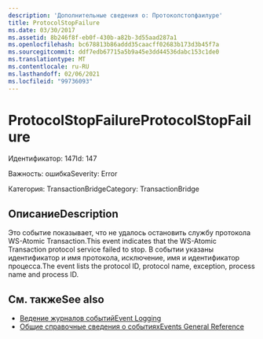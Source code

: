```yaml
---
description: 'Дополнительные сведения о: Протоколстопфаилуре'
title: ProtocolStopFailure
ms.date: 03/30/2017
ms.assetid: 8b246f8f-eb0f-430b-a82b-3d55aad287a1
ms.openlocfilehash: bc678813b86addd35caacff02683b173d3b45f7a
ms.sourcegitcommit: ddf7edb67715a5b9a45e3dd44536dabc153c1de0
ms.translationtype: MT
ms.contentlocale: ru-RU
ms.lasthandoff: 02/06/2021
ms.locfileid: "99736093"
---
```

# <a name="protocolstopfailure"></a><span data-ttu-id="82b72-103">ProtocolStopFailure</span><span class="sxs-lookup"><span data-stu-id="82b72-103">ProtocolStopFailure</span></span>

<span data-ttu-id="82b72-104">Идентификатор: 147</span><span class="sxs-lookup"><span data-stu-id="82b72-104">Id: 147</span></span>  
  
 <span data-ttu-id="82b72-105">Важность: ошибка</span><span class="sxs-lookup"><span data-stu-id="82b72-105">Severity: Error</span></span>  
  
 <span data-ttu-id="82b72-106">Категория: TransactionBridge</span><span class="sxs-lookup"><span data-stu-id="82b72-106">Category: TransactionBridge</span></span>  
  
## <a name="description"></a><span data-ttu-id="82b72-107">Описание</span><span class="sxs-lookup"><span data-stu-id="82b72-107">Description</span></span>  

 <span data-ttu-id="82b72-108">Это событие показывает, что не удалось остановить службу протокола WS-Atomic Transaction.</span><span class="sxs-lookup"><span data-stu-id="82b72-108">This event indicates that the WS-Atomic Transaction protocol service failed to stop.</span></span> <span data-ttu-id="82b72-109">В событии указаны идентификатор и имя протокола, исключение, имя и идентификатор процесса.</span><span class="sxs-lookup"><span data-stu-id="82b72-109">The event lists the protocol ID, protocol name, exception, process name and process ID.</span></span>  
  
## <a name="see-also"></a><span data-ttu-id="82b72-110">См. также</span><span class="sxs-lookup"><span data-stu-id="82b72-110">See also</span></span>

- [<span data-ttu-id="82b72-111">Ведение журналов событий</span><span class="sxs-lookup"><span data-stu-id="82b72-111">Event Logging</span></span>](index.md)
- [<span data-ttu-id="82b72-112">Общие справочные сведения о событиях</span><span class="sxs-lookup"><span data-stu-id="82b72-112">Events General Reference</span></span>](events-general-reference.md)
